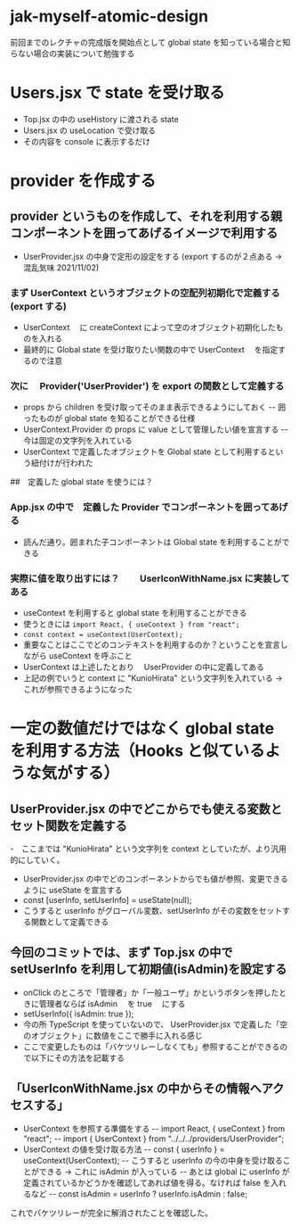 # jak-myself-atomic-design

前回までのレクチャの完成版を開始点として global state を知っている場合と知らない場合の実装について勉強する

# Users.jsx で state を受け取る

- Top.jsx の中の useHistory に渡される state
- Users.jsx の useLocation で受け取る
- その内容を console に表示するだけ

# provider を作成する

## provider というものを作成して、それを利用する親コンポーネントを囲ってあげるイメージで利用する

- UserProvider.jsx の中身で定形の設定をする (export するのが２点ある → 混乱気味 2021/11/02)

### まず UserContext というオブジェクトの空配列初期化で定義する(export する)

- UserContext 　に createContext によって空のオブジェクト初期化したものを入れる
- 最終的に Global state を受け取りたい関数の中で UserContext 　を指定するので注意

### 次に　 Provider('UserProvider') を export の関数として定義する

- props から children を受け取ってそのまま表示できるようにしておく
  -- 囲ったものが global state を知ることができる仕様
- UserContext.Provider の props に value として管理したい値を宣言する
  -- 今は固定の文字列を入れている
- UserContext で定義したオブジェクトを Global state として利用するという紐付けが行われた

##　定義した global state を使うには？

### App.jsx の中で　定義した Provider でコンポーネントを囲ってあげる

- 読んだ通り。囲まれた子コンポーネントは Global state を利用することができる

### 実際に値を取り出すには？　　 UserIconWithName.jsx に実装してある

- useContext を利用すると global state を利用することができる
- 使うときには `import React, { useContext } from "react";`
- `const context = useContext(UserContext);`
- 重要なことはここでどのコンテキストを利用するのか？ということを宣言しながら useContext を呼ぶこと
- UserContext は上述したとおり　 UserProvider の中に定義してある
- 上記の例でいうと context に "KunioHirata" という文字列を入れている → これが参照できるようになった

# 一定の数値だけではなく global state を利用する方法（Hooks と似ているような気がする）

## UserProvider.jsx の中でどこからでも使える変数とセット関数を定義する

-　ここまでは "KunioHirata" という文字列を context としていたが、より汎用的にしていく。

- UserProvider.jsx の中でどのコンポーネントからでも値が参照、変更できるように useState を宣言する
- const [userInfo, setUserInfo] = useState(null);
- こうすると userInfo がグローバル変数、setUserInfo がその変数をセットする関数として定義できる

## 今回のコミットでは、まず Top.jsx の中で setUserInfo を利用して初期値(isAdmin)を設定する

- onClick のところで「管理者」か「一般ユーザ」かというボタンを押したときに管理者ならば isAdmin 　を true 　にする
- setUserInfo({ isAdmin: true });
- 今の所 TypeScript を使っていないので、 UserProvider.jsx で定義した「空のオブジェクト」に数値をここで勝手に入れる感じ
- ここで変更したものは「バケツリレーしなくても」参照することができるので以下にその方法を記載する

## 「UserIconWithName.jsx の中からその情報へアクセスする」

- UserContext を参照する準備をする
  -- import React, { useContext } from "react";
  -- import { UserContext } from "../../../providers/UserProvider";
- UserContext の値を受け取る方法
  -- const { userInfo } = useContext(UserContext);
  -- こうすると userInfo の今の中身を受け取ることができる → これに isAdmin が入っている
  -- あとは global に userInfo が定義されているかどうかを確認してあれば値を得る。なければ false を入れるなど
  -- const isAdmin = userInfo ? userInfo.isAdmin : false;

これでバケツリレーが完全に解消されたことを確認した。
